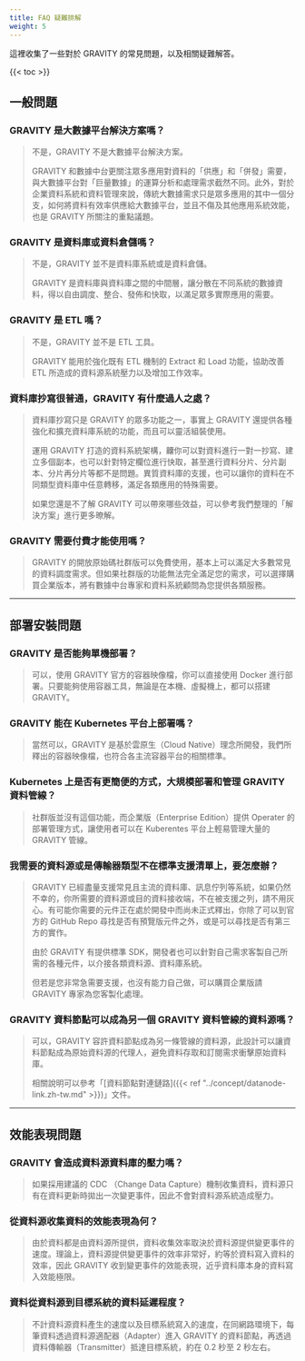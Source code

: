 ```yaml
---
title: FAQ 疑難排解
weight: 5
---
```


這裡收集了一些對於 GRAVITY 的常見問題，以及相關疑難解答。

{{< toc >}}

## 一般問題

### GRAVITY 是大數據平台解決方案嗎？

> 不是，GRAVITY 不是大數據平台解決方案。
>
> GRAVITY 和數據中台更關注眾多應用對資料的「供應」和「併發」需要，與大數據平台對「巨量數據」的運算分析和處理需求截然不同。此外，對於企業資料系統和資料管理來說，傳統大數據需求只是眾多應用的其中一個分支，如何將資料有效率供應給大數據平台，並且不傷及其他應用系統效能，也是 GRAVITY 所關注的重點議題。

### GRAVITY 是資料庫或資料倉儲嗎？

> 不是，GRAVITY 並不是資料庫系統或是資料倉儲。
>
> GRAVITY 是資料庫與資料庫之間的中間層，讓分散在不同系統的數據資料，得以自由調度、整合、發佈和快取，以滿足眾多實際應用的需要。

### GRAVITY 是 ETL 嗎？

> 不是，GRAVITY 並不是 ETL 工具。
>
> GRAVITY 能用於強化既有 ETL 機制的 Extract 和 Load 功能，協助改善 ETL 所造成的資料源系統壓力以及增加工作效率。

### 資料庫抄寫很普通，GRAVITY 有什麼過人之處？

> 資料庫抄寫只是 GRAVITY 的眾多功能之一，事實上 GRAVITY 還提供各種強化和擴充資料庫系統的功能，而且可以靈活組裝使用。
>
> 運用 GRAVITY 打造的資料系統架構，齉你可以對資料進行一對一抄寫、建立多個副本，也可以針對特定欄位進行快取，甚至進行資料分片、分片副本、分片再分片等都不是問題。異質資料庫的支援，也可以讓你的資料在不同類型資料庫中任意轉移，滿足各類應用的特殊需要。
>
> 如果您還是不了解 GRAVITY 可以帶來哪些效益，可以參考我們整理的「解決方案」進行更多暸解。

### GRAVITY 需要付費才能使用嗎？

> GRAVITY 的開放原始碼社群版可以免費使用，基本上可以滿足大多數常見的資料調度需求。但如果社群版的功能無法完全滿足您的需求，可以選擇購買企業版本，將有數據中台專家和資料系統顧問為您提供各類服務。

---

## 部署安裝問題

### GRAVITY 是否能夠單機部署？

> 可以，使用 GRAVITY 官方的容器映像檔，你可以直接使用 Docker 進行部署。只要能夠使用容器工具，無論是在本機、虛擬機上，都可以搭建 GRAVITY。

### GRAVITY 能在 Kubernetes 平台上部署嗎？

> 當然可以，GRAVITY 是基於雲原生（Cloud Native）理念所開發，我們所釋出的容器映像檔，也符合各主流容器平台的相關標準。

### Kubernetes 上是否有更簡便的方式，大規模部署和管理 GRAVITY 資料管線？

> 社群版並沒有這個功能，而企業版（Enterprise Edition）提供 Operater 的部署管理方式，讓使用者可以在 Kuberentes 平台上輕易管理大量的 GRAVITY 管線。

### 我需要的資料源或是傳輸器類型不在標準支援清單上，要怎麼辦？

> GRAVITY 已經盡量支援常見且主流的資料庫、訊息佇列等系統，如果仍然不幸的，你所需要的資料源或目的資料接收端，不在被支援之列，請不用灰心。有可能你需要的元件正在處於開發中而尚未正式釋出，你除了可以到官方的 GitHub Repo 尋找是否有預覽版元件之外，或是可以尋找是否有第三方的實作。
>
> 由於 GRAVITY 有提供標準 SDK，開發者也可以針對自己需求客製自己所需的各種元件，以介接各類資料源、資料庫系統。
>
> 但若是您非常急需要支援，也沒有能力自己做，可以購買企業版請 GRAVITY 專家為您客製化處理。

### GRAVITY 資料節點可以成為另一個 GRAVITY 資料管線的資料源嗎？

> 可以，GRAVITY 容許資料節點成為另一條管線的資料源，此設計可以讓資料節點成為原始資料源的代理人，避免資料存取和訂閱需求衝擊原始資料庫。
>
> 相關說明可以參考「[資料節點對連鏈路]({{< ref "../concept/datanode-link.zh-tw.md" >}})」文件。

---

## 效能表現問題

### GRAVITY 會造成資料源資料庫的壓力嗎？

> 如果採用建議的 CDC （Change Data Capture）機制收集資料，資料源只有在資料更新時拋出一次變更事件，因此不會對資料源系統造成壓力。

### 從資料源收集資料的效能表現為何？

> 由於資料都是由資料源所提供，資料收集效率取決於資料源提供變更事件的速度。理論上，資料源提供變更事件的效率非常好，約等於資料寫入資料的效率，因此 GRAVITY 收到變更事件的效能表現，近乎資料庫本身的資料寫入效能極限。

### 資料從資料源到目標系統的資料延遲程度？

> 不計資料源資料產生的速度以及目標系統寫入的速度，在同網路環境下，每筆資料透過資料源適配器（Adapter）進入 GRAVITY 的資料節點，再透過資料傳輸器（Transmitter）抵達目標系統，約在 0.2 秒至 2 秒左右。
